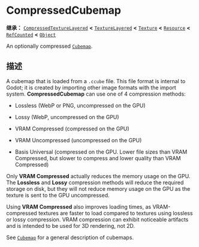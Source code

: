 <!-- ⚠ 请勿编辑本文件 ⚠ -->
<!-- 本文档使用脚本从 WeDot 引擎源码仓库生成。 -->
<!-- 生成脚本：https://github.com/WeDot-Engine/WeDot/tree/master/doc/tools/make_md.py； -->
<!-- 原文件：https://github.com/WeDot-Engine/WeDot/tree/master/doc/classes/CompressedCubemap.xml。 -->

<div id="_class_compressedcubemap"></div>

# CompressedCubemap

**继承：** [`CompressedTextureLayered`](class_compressedtexturelayered.md) **<** [`TextureLayered`](class_texturelayered.md) **<** [`Texture`](class_texture.md) **<** [`Resource`](class_resource.md) **<** [`RefCounted`](class_refcounted.md) **<** [`Object`](class_object.md)

An optionally compressed [`Cubemap`](class_cubemap.md).

## 描述

A cubemap that is loaded from a `.ccube` file. This file format is internal to Godot; it is created by importing other image formats with the import system. **CompressedCubemap** can use one of 4 compression methods:

- Lossless (WebP or PNG, uncompressed on the GPU)

- Lossy (WebP, uncompressed on the GPU)

- VRAM Compressed (compressed on the GPU)

- VRAM Uncompressed (uncompressed on the GPU)

- Basis Universal (compressed on the GPU. Lower file sizes than VRAM Compressed, but slower to compress and lower quality than VRAM Compressed)

Only **VRAM Compressed** actually reduces the memory usage on the GPU. The **Lossless** and **Lossy** compression methods will reduce the required storage on disk, but they will not reduce memory usage on the GPU as the texture is sent to the GPU uncompressed.

Using **VRAM Compressed** also improves loading times, as VRAM-compressed textures are faster to load compared to textures using lossless or lossy compression. VRAM compression can exhibit noticeable artifacts and is intended to be used for 3D rendering, not 2D.

See [`Cubemap`](class_cubemap.md) for a general description of cubemaps.

[^virtual]: 本方法通常需要用户覆盖才能生效。
[^const]: 本方法无副作用，不会修改该实例的任何成员变量。
[^vararg]: 本方法除了能接受在此处描述的参数外，还能够继续接受任意数量的参数。
[^constructor]: 本方法用于构造某个类型。
[^static]: 调用本方法无需实例，可直接使用类名进行调用。
[^operator]: 本方法描述的是使用本类型作为左操作数的有效运算符。
[^bitfield]: 这个值是由下列位标志构成位掩码的整数。
[^void]: 无返回值。
